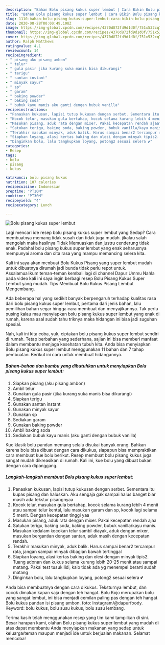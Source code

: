 ```yaml
---
description: "Bahan Bolu pisang kukus super lembut | Cara Bikin Bolu pisang kukus super lembut Yang Enak Dan Lezat"
title: "Bahan Bolu pisang kukus super lembut | Cara Bikin Bolu pisang kukus super lembut Yang Enak Dan Lezat"
slug: 1110-bahan-bolu-pisang-kukus-super-lembut-cara-bikin-bolu-pisang-kukus-super-lembut-yang-enak-dan-lezat
date: 2020-08-28T00:00:49.198Z
image: https://img-global.cpcdn.com/recipes/4370d872fd9d1d0f/751x532cq70/bolu-pisang-kukus-super-lembut-foto-resep-utama.jpg
thumbnail: https://img-global.cpcdn.com/recipes/4370d872fd9d1d0f/751x532cq70/bolu-pisang-kukus-super-lembut-foto-resep-utama.jpg
cover: https://img-global.cpcdn.com/recipes/4370d872fd9d1d0f/751x532cq70/bolu-pisang-kukus-super-lembut-foto-resep-utama.jpg
author: Ralph Matthews
ratingvalue: 4.1
reviewcount: 14
recipeingredient:
- " pisang aku pisang ambon"
- " telur"
- " gula pasir jika kurang suka manis bisa dikurangi"
- " terigu"
- " santan instant"
- " minyak sayur"
- " sp"
- " garam"
- " baking powder"
- " baking soda"
- " bubuk kayu manis aku ganti dengan bubuk vanilla"
recipeinstructions:
- "Panaskan kukusan, lapisi tutup kukusan dengan serbet. Sementara itu kupas pisang dan haluskan. Aku sengaja gak sampai halus banget biar masih ada tekstur pisangnyaa"
- "Kocok telur, masukan gula bertahap, kocok selama kurang lebih 4 menit atau sampai telur kental, lalu masukan garam dan sp, kocok lagi selama 5 menit. Dengan kecepatan tinggi yaa"
- "Masukan pisang, aduk rata dengan mixer. Pakai kecepatan rendah ajaa"
- "Satukan terigu, baking soda, baking powder, bubuk vanilla/kayu manis. Masukan kedalam kocokan telur sambil diayak, aduk dengan mixer, masukan bergantian dengan santan, aduk masih dengan kecepatan rendah."
- "Terakhir masukan minyak, aduk balik. Harus sampai benar2 tercampur rata, jangan sampai minyak dibagian bawah tertinggal"
- "Siapkan loyang, alasi kertas baking dan olesi dengan minyak tipis2. Tuang adonan dan kukus selama kurang lebih 20-25 menit atau sampai matang. Pakai test tusuk lidi, kalo tidak ada yg menempel berarti sudah matang"
- "Dinginkan bolu, lalu tangkupkan loyang, potong2 sesuai selera 💕"
categories:
- Resep
tags:
- bolu
- pisang
- kukus

katakunci: bolu pisang kukus 
nutrition: 107 calories
recipecuisine: Indonesian
preptime: "PT10M"
cooktime: "PT30M"
recipeyield: "4"
recipecategory: Lunch

---
```



![Bolu pisang kukus super lembut](https://img-global.cpcdn.com/recipes/4370d872fd9d1d0f/751x532cq70/bolu-pisang-kukus-super-lembut-foto-resep-utama.jpg)

Lagi mencari ide resep bolu pisang kukus super lembut yang Sedap? Cara membuatnya memang tidak susah dan tidak juga mudah. jikalau salah mengolah maka hasilnya Tidak Memuaskan dan justru cenderung tidak enak. Padahal bolu pisang kukus super lembut yang enak seharusnya mempunyai aroma dan cita rasa yang mampu memancing selera kita.

Kali ini saya akan menbuat Bolu Kukus Pisang yang super lembut mudah untuk dibuatnya dirumah jadi bunda tidak perlu repot untuk. Assalamualikum teman-teman kembali lagi di channel Dapur Ummu Nahla pada video kali ini saya ingin berbagi resep Bolu Pisang Kukus Super Lembut yang mudah. Tips Membuat Bolu Kukus Pisang Lembut Mengembang.

Ada beberapa hal yang sedikit banyak berpengaruh terhadap kualitas rasa dari bolu pisang kukus super lembut, pertama dari jenis bahan, lalu pemilihan bahan segar hingga cara membuat dan menyajikannya. Tak perlu pusing kalau mau menyiapkan bolu pisang kukus super lembut yang enak di rumah, karena asal sudah tahu triknya maka hidangan ini bisa jadi suguhan spesial.


Nah, kali ini kita coba, yuk, ciptakan bolu pisang kukus super lembut sendiri di rumah. Tetap berbahan yang sederhana, sajian ini bisa memberi manfaat dalam membantu menjaga kesehatan tubuh kita. Anda bisa menyiapkan Bolu pisang kukus super lembut menggunakan 11 bahan dan 7 tahap pembuatan. Berikut ini cara untuk membuat hidangannya.

<!--inarticleads1-->

##### Bahan-bahan dan bumbu yang dibutuhkan untuk menyiapkan Bolu pisang kukus super lembut:

1. Siapkan  pisang (aku pisang ambon)
1. Ambil  telur
1. Gunakan  gula pasir (jika kurang suka manis bisa dikurangi)
1. Siapkan  terigu
1. Gunakan  santan instant
1. Gunakan  minyak sayur
1. Gunakan  sp
1. Sediakan  garam
1. Gunakan  baking powder
1. Ambil  baking soda
1. Sediakan  bubuk kayu manis (aku ganti dengan bubuk vanilla)


Kue klasik bolu pandan memang selalu disukai banyak orang. Bahkan karena bolu bisa dibuat dengan cara dikukus, siapapun bisa mempraktikan cara membuat kue bolu berikut. Resep membuat bolu pisang kukus juga sangat mudah dikreasikan di rumah. Kali ini, kue bolu yang dibuat bukan dengan cara dipanggang. 

<!--inarticleads2-->

##### Langkah-langkah membuat Bolu pisang kukus super lembut:

1. Panaskan kukusan, lapisi tutup kukusan dengan serbet. Sementara itu kupas pisang dan haluskan. Aku sengaja gak sampai halus banget biar masih ada tekstur pisangnyaa
1. Kocok telur, masukan gula bertahap, kocok selama kurang lebih 4 menit atau sampai telur kental, lalu masukan garam dan sp, kocok lagi selama 5 menit. Dengan kecepatan tinggi yaa
1. Masukan pisang, aduk rata dengan mixer. Pakai kecepatan rendah ajaa
1. Satukan terigu, baking soda, baking powder, bubuk vanilla/kayu manis. Masukan kedalam kocokan telur sambil diayak, aduk dengan mixer, masukan bergantian dengan santan, aduk masih dengan kecepatan rendah.
1. Terakhir masukan minyak, aduk balik. Harus sampai benar2 tercampur rata, jangan sampai minyak dibagian bawah tertinggal
1. Siapkan loyang, alasi kertas baking dan olesi dengan minyak tipis2. Tuang adonan dan kukus selama kurang lebih 20-25 menit atau sampai matang. Pakai test tusuk lidi, kalo tidak ada yg menempel berarti sudah matang
1. Dinginkan bolu, lalu tangkupkan loyang, potong2 sesuai selera 💕


Anda bisa membuatnya dengan cara dikukus. Teksturnya lembut, dan cocok dimakan kapan saja dengan teh hangat. Bolu Kojo merupakan bolu yang sangat lembut, ini bisa menjadi cemilan paling pas dengan teh hangat. Bolu kukus pandan isi pisang ambon. foto: Instagram/@dapurfoody. Keyword: bolu kukus, bolu susu kukus, bolu susu lembang. 

Terima kasih telah menggunakan resep yang tim kami tampilkan di sini. Besar harapan kami, olahan Bolu pisang kukus super lembut yang mudah di atas dapat membantu Anda menyiapkan makanan yang sedap untuk keluarga/teman maupun menjadi ide untuk berjualan makanan. Selamat mencoba!
